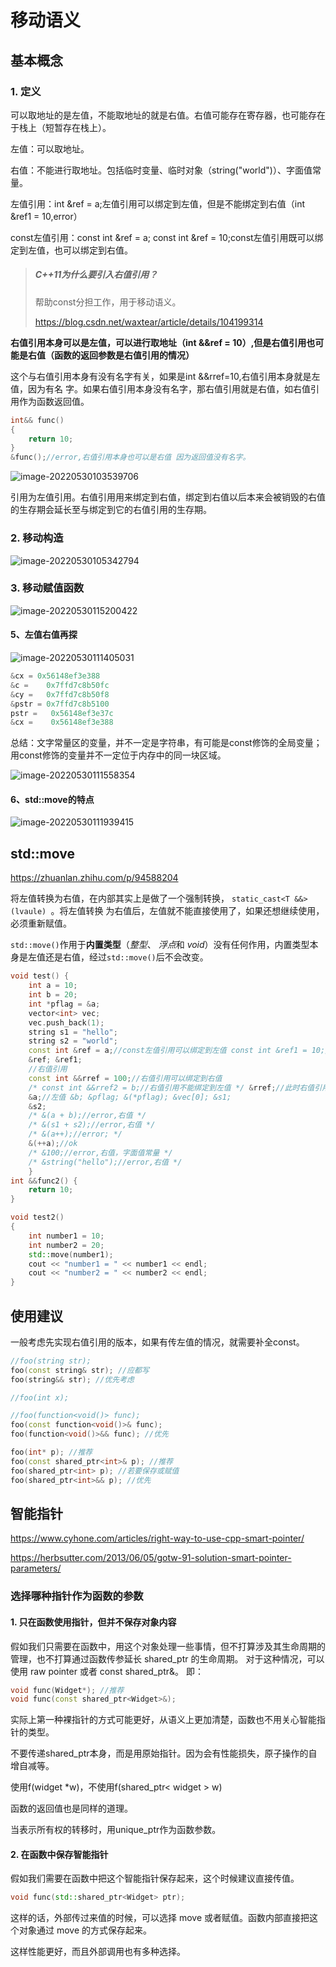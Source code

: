 # 移动语义

## 基本概念

### 1. 定义

可以取地址的是左值，不能取地址的就是右值。右值可能存在寄存器，也可能存在于栈上（短暂存在栈上）。

左值：可以取地址。

右值：不能进行取地址。包括临时变量、临时对象（string("world")）、字面值常量。

左值引用：int &ref = a;左值引用可以绑定到左值，但是不能绑定到右值（int &ref1 = 10,error）

const左值引用：const  int &ref = a;  const int &ref = 10;const左值引用既可以绑定到左值，也可以绑定到右值。

> ##### C++11为什么要引入右值引用？  
>
> 帮助const分担工作，用于移动语义。
>
> https://blog.csdn.net/waxtear/article/details/104199314

**右值引用本身可以是左值，可以进行取地址（int &&ref = 10）,但是右值引用也可能是右值（函数的返回参数是右值引用的情况）**

这个与右值引用本身有没有名字有关，如果是int &&rref=10,右值引用本身就是左值，因为有名 字。如果右值引用本身没有名字，那右值引用就是右值，如右值引用作为函数返回值。

```C++
int&& func()
{
    return 10;
}
&func();//error,右值引用本身也可以是右值 因为返回值没有名字。
```

![image-20220530103539706](https://gogogxg.xyz/img/20220624-171849-854.png)

引用为左值引用。右值引用用来绑定到右值，绑定到右值以后本来会被销毁的右值的生存期会延长至与绑定到它的右值引用的生存期。

### 2. 移动构造

![image-20220530105342794](https://gogogxg.xyz/img/20220624-171857-426.png)

### 3. 移动赋值函数

![image-20220530115200422](https://gogogxg.xyz/img/20220624-171905-590.png)

#### 5、左值右值再探

![image-20220530111405031](https://gogogxg.xyz/img/20220624-171902-550.png)

```C++
&cx = 0x56148ef3e388
&c =    0x7ffd7c8b50fc
&cy =   0x7ffd7c8b50f8
&pstr = 0x7ffd7c8b5100
pstr =   0x56148ef3e37c
&cx =    0x56148ef3e388
```

总结：文字常量区的变量，并不一定是字符串，有可能是const修饰的全局变量；用const修饰的变量并不一定位于内存中的同一块区域。

![image-20220530111558354](https://gogogxg.xyz/img/20220624-171916-914.png)



#### 6、std::move的特点

![image-20220530111939415](https://gogogxg.xyz/img/20220624-171914-436.png)



## std::move

https://zhuanlan.zhihu.com/p/94588204

将左值转换为右值，在内部其实上是做了一个强制转换， `static_cast<T &&>(lvaule) `。将左值转换 为右值后，左值就不能直接使用了，如果还想继续使用，必须重新赋值。

`std::move()`作用于**内置类型**（*整型*、 *浮点*和 *void*）没有任何作用，内置类型本身是左值还是右值，经过`std::move()`后不会改变。

```cc
void test() {
    int a = 10;
    int b = 20;
    int *pflag = &a;
    vector<int> vec;
    vec.push_back(1);
    string s1 = "hello";
    string s2 = "world";
	const int &ref = a;//const左值引用可以绑定到左值 const int &ref1 = 10;//const左值引用可以绑定到右值
    &ref; &ref1;
    //右值引用
    const int &&rref = 100;//右值引用可以绑定到右值
    /* const int &&rref2 = b;//右值引用不能绑定到左值 */ &rref;//此时右值引用是一个左值
    &a;//左值 &b; &pflag; &(*pflag); &vec[0]; &s1;
    &s2;
    /* &(a + b);//error,右值 */
    /* &(s1 + s2);//error,右值 */
    /* &(a++);//error; */
    &(++a);//ok
    /* &100;//error,右值，字面值常量 */
    /* &string("hello");//error,右值 */
    }
int &&func2() {
	return 10; 
}

void test2()
{
    int number1 = 10;
    int number2 = 20;
    std::move(number1);
    cout << "number1 = " << number1 << endl;
    cout << "number2 = " << number2 << endl;
}
```

## 使用建议

一般考虑先实现右值引用的版本，如果有传左值的情况，就需要补全const。

```cc
//foo(string str);
foo(const string& str); //应都写
foo(string&& str); //优先考虑

//foo(int x);

//foo(function<void()> func);
foo(const function<void()>& func);
foo(function<void()>&& func); //优先

foo(int* p); //推荐
foo(const shared_ptr<int>& p); //推荐
foo(shared_ptr<int> p); //若要保存或赋值
foo(shared_ptr<int>&& p); //优先
```

## 智能指针

https://www.cyhone.com/articles/right-way-to-use-cpp-smart-pointer/

https://herbsutter.com/2013/06/05/gotw-91-solution-smart-pointer-parameters/

### 选择哪种指针作为函数的参数

#### 1. 只在函数使用指针，但并不保存对象内容

假如我们只需要在函数中，用这个对象处理一些事情，但不打算涉及其生命周期的管理，也不打算通过函数传参延长 shared_ptr 的生命周期。
对于这种情况，可以使用 raw pointer 或者 const shared_ptr&。
即：

```cc
void func(Widget*); //推荐
void func(const shared_ptr<Widget>&);
```

实际上第一种裸指针的方式可能更好，从语义上更加清楚，函数也不用关心智能指针的类型。

不要传递shared_ptr本身，而是用原始指针。因为会有性能损失，原子操作的自增自减等。

使用f(widget *w)，不使用f(shared_ptr< widget > w)

函数的返回值也是同样的道理。

当表示所有权的转移时，用unique_ptr作为函数参数。



#### 2. 在函数中保存智能指针

假如我们需要在函数中把这个智能指针保存起来，这个时候建议直接传值。

```cpp
void func(std::shared_ptr<Widget> ptr);
```

这样的话，外部传过来值的时候，可以选择 move 或者赋值。函数内部直接把这个对象通过 move 的方式保存起来。

这样性能更好，而且外部调用也有多种选择。

